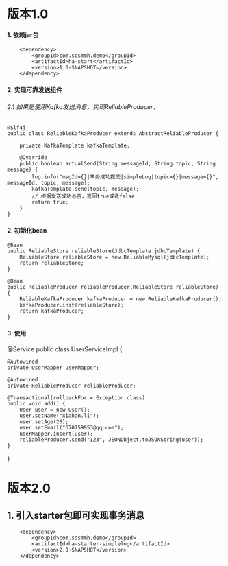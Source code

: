 # 版本1.0
#### 1. 依赖jar包
        <dependency>
            <groupId>com.sosmmh.demo</groupId>
            <artifactId>ha-start</artifactId>
            <version>1.0-SNAPSHOT</version>
        </dependency>

#### 2. 实现可靠发送组件
###### 2.1 如果是使用Kafka发送消息，实现ReliableProducer，
    @Slf4j
    public class ReliableKafkaProducer extends AbstractReliableProducer {
        
        private KafkaTemplate kafkaTemplate;
        
        @Override
        public boolean actualSend(String messageId, String topic, String message) {
            log.info("msgId={}|事务成功提交|simpleLog|topic={}|message={}", messageId, topic, message);
            kafkaTemplate.send(topic, message);
            // 根据发送成功与否，返回true或者false
            return true;
        }
    }

#### 2. 初始化bean
    @Bean
    public ReliableStore reliableStore(JdbcTemplate jdbcTemplate) {
        ReliableStore reliableStore = new ReliableMysql(jdbcTemplate);
        return reliableStore;
    }

    @Bean
    public ReliableProducer reliableProducer(ReliableStore reliableStore) {
        ReliableKafkaProducer kafkaProducer = new ReliableKafkaProducer();
        kafkaProducer.init(reliableStore);
        return kafkaProducer;
    }

#### 3. 使用
@Service
public class UserServiceImpl {

    @Autowired
    private UserMapper userMapper;

    @Autowired
    private ReliableProducer reliableProducer;

    @Transactional(rollbackFor = Exception.class)
    public void add() {
        User user = new User();
        user.setName("xiahan.li");
        user.setAge(28);
        user.setEmail("670759953@qq.com");
        userMapper.insert(user);
        reliableProducer.send("123", JSONObject.toJSONString(user));
    }
}


# 版本2.0
## 1. 引入starter包即可实现事务消息
        <dependency>
            <groupId>com.sosmmh.demo</groupId>
            <artifactId>ha-starter-simplelog</artifactId>
            <version>2.0-SNAPSHOT</version>
        </dependency>
